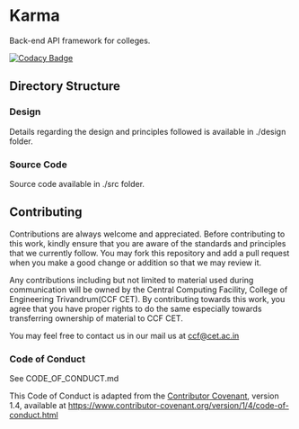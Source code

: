 # Karma

Back-end API framework for colleges.

<!-- Unable to break lines in the URLs. Fix when markdown adds support. -->

[![Codacy Badge](https://api.codacy.com/project/badge/Grade/ee425b15d0f9488b8a324cd170b6ff1a)](https://app.codacy.com/app/jilvin/karma?utm_source=github.com&utm_medium=referral&utm_content=ccfcet/karma&utm_campaign=badger)

## Directory Structure

### Design
Details regarding the design and principles followed is available in ./design
folder.

### Source Code
Source code available in ./src folder.

## Contributing

Contributions are always welcome and appreciated. Before contributing to this
work, kindly ensure that you are aware of the standards and principles that we
currently follow. You may fork this repository and add a pull request when you
make a good change or addition so that we may review it.

Any contributions including but not limited to material used during
communication will be owned by the Central Computing Facility, College of
Engineering Trivandrum(CCF CET). By contributing towards this work, you agree
that you have proper rights to do the same especially towards transferring
ownership of material to CCF CET.

You may feel free to contact us in our mail us at <ccf@cet.ac.in>

### Code of Conduct

See CODE_OF_CONDUCT.md

This Code of Conduct is adapted from the [Contributor Covenant][homepage],
version 1.4, available at
https://www.contributor-covenant.org/version/1/4/code-of-conduct.html

[homepage]: https://www.contributor-covenant.org
